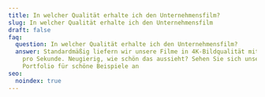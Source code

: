 ```yaml
---
title: In welcher Qualität erhalte ich den Unternehmensfilm?
slug: In welcher Qualität erhalte ich den Unternehmensfilm
draft: false
faq:
  question: In welcher Qualität erhalte ich den Unternehmensfilm?
  answer: Standardmäßig liefern wir unsere Filme in 4K-Bildqualität mit 30 Bildern
    pro Sekunde. Neugierig, wie schön das aussieht? Sehen Sie sich unser
    Portfolio für schöne Beispiele an
seo:
  noindex: true
---
```

